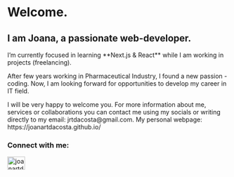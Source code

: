 <h1>Welcome.</h1>
<h2>I am Joana, a passionate web-developer.</h2>

<p>I’m currently focused in learning **Next.js & React** while I am working in projects (freelancing).</p>

<p>After few years working in Pharmaceutical Industry, I found a new passion - coding. Now, I am looking forward for opportunities to develop my career in IT field.</p>

<p> I will be very happy to welcome you. For more information about me, services or collaborations you can contact me using my socials or writing directly to my email: jrtdacosta@gmail.com. My personal webpage: https://joanartdacosta.github.io/</p>

<h3 align="left">Connect with me:</h3>
<p align="left">
<a href="https://linkedin.com/in/joanartdacosta" target="blank"><img align="center" src="https://raw.githubusercontent.com/rahuldkjain/github-profile-readme-generator/master/src/images/icons/Social/linked-in-alt.svg" alt="joanartdacosta" height="30" width="40" /></a>
</p>
